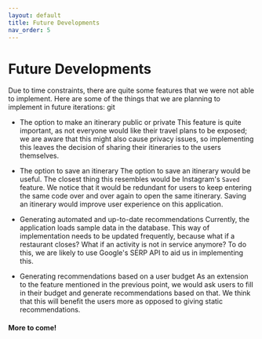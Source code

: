 ```yaml
---
layout: default
title: Future Developments
nav_order: 5
---
```


# Future Developments

Due to time constraints, there are quite some features that we were not able to implement. Here are some of the things that we are planning to implement in future iterations: 
git
- The option to make an itinerary public or private
This feature is quite important, as not everyone would like their travel plans to be exposed; we are aware that this might also cause privacy issues, so implementing this leaves the decision of sharing their itineraries to the users themselves.

- The option to save an itinerary
The option to save an itinerary would be useful. The closest thing this resembles would be Instagram's `Saved` feature. We notice that it would be redundant for users to keep entering the same code over and over again to open the same itinerary. Saving an itinerary would improve user experience on this application.

- Generating automated and up-to-date recommendations
Currently, the application loads sample data in the database. This way of implementation needs to be updated frequently, because what if a restaurant closes? What if an activity is not in service anymore? To do this, we are likely to use Google's SERP API to aid us in implementing this.

- Generating recommendations based on a user budget
As an extension to the feature mentioned in the previous point, we would ask users to fill in their budget and generate recommendations based on that. We think that this will benefit the users more as opposed to giving static recommendations.

#### More to come!